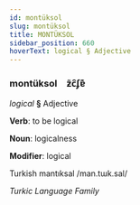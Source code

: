 ```yaml
---
id: montüksol
slug: montüksol
title: MONTÜKSOL
sidebar_position: 660
hoverText: logical § Adjective
---
```


### montüksol&emsp;<span kind="abugida">ƶ̃c̑ʄɐ͊</span>

*logical* **§** Adjective

**Verb**: to be logical

**Noun**: logicalness

**Modifier**: logical

Turkish mantıksal /man.tɯk.sal/

*Turkic Language Family*